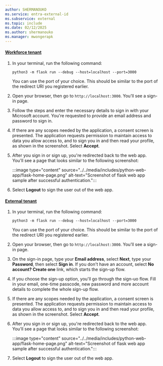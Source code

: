 ```yaml
---
author: SHERMANOUKO
ms.service: entra-external-id
ms.subservice: external
ms.topic: include
ms.date: 02/12/2025
ms.author: shermanouko
ms.manager: mwongerapk
---
```


#### [Workforce tenant](#tab/workforce-tenant)

1. In your terminal, run the following command:

    ```console
    python3 -m flask run --debug --host=localhost --port=3000
    ```
    
    You can use the port of your choice. This should be similar to the port of the redirect URI you registered earlier.

1. Open your browser, then go to `http://localhost:3000`. You'll see a sign-in page.

1. Follow the steps and enter the necessary details to sign in with your Microsoft account. You're requested to provide an email address and password to sign in.

1. If there are any scopes needed by the application, a consent screen is presented. The application requests permission to maintain access to data you allow access to, and to sign you in and then read your profile, as shown in the screenshot. Select **Accept**.

1. After you sign in or sign up, you're redirected back to the web app. You'll see a page that looks similar to the following screenshot:

    :::image type="content" source="../../media/includes/python-web-app/flask-home-page.png" alt-text="Screenshot of flask web app sample after successful authentication.":::

1. Select **Logout** to sign the user out of the web app.

#### [External tenant](#tab/external-tenant)

1. In your terminal, run the following command:

    ```console
    python3 -m flask run --debug --host=localhost --port=3000
    ```
    
    You can use the port of your choice. This should be similar to the port of the redirect URI you registered earlier.

1. Open your browser, then go to `http://localhost:3000`. You'll see a sign-in page.

1. On the sign-in page, type your **Email address**, select **Next**, type your **Password**, then select **Sign in**. If you don't have an account, select **No account? Create one** link, which starts the sign-up flow.

1. If you choose the sign-up option, you'll go through the sign-uo flow. Fill in your email, one-time passcode, new password and more account details to complete the whole sign-up flow.

1. If there are any scopes needed by the application, a consent screen is presented. The application requests permission to maintain access to data you allow access to, and to sign you in and then read your profile, as shown in the screenshot. Select **Accept**.

1. After you sign in or sign up, you're redirected back to the web app. You'll see a page that looks similar to the following screenshot:

    :::image type="content" source="../../media/includes/python-web-app/flask-home-page.png" alt-text="Screenshot of flask web app sample after successful authentication.":::

1. Select **Logout** to sign the user out of the web app.
